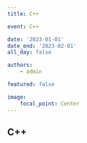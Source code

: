 ```yaml
---
title: C++

event: C++

date: '2023-01-01'
date_end: '2023-02-01'
all_day: false

authors:
    - admin

featured: false

image:
    focal_point: Center
---
```


## C++





